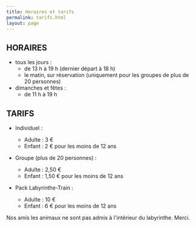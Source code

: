 ```yaml
---
title: Horaires et tarifs
permalink: tarifs.html
layout: page
---
```

## HORAIRES
 
* tous les jours :
  * de 13 h à 19 h (dernier départ à 18 h)
  * le matin, sur réservation (uniquement pour les groupes de plus de 20 personnes)
* dimanches et fêtes :
  * de 11 h à 19 h

## TARIFS
* Individuel :
  * Adulte : 3 €
  * Enfant : 2 € pour les moins de 12 ans
 
* Groupe (plus de 20 personnes) :
  * Adulte : 2,50 €
  * Enfant : 1,50 € pour les moins de 12 ans
 
* Pack Labyrinthe-Train :
  * Adulte : 10 €
  * Enfant : 6 € pour les moins de 12 ans
 
 
Nos amis les animaux ne sont pas admis à l'intérieur du labyrinthe. Merci.

